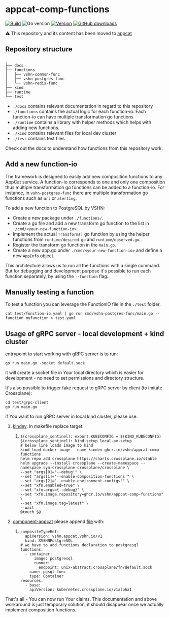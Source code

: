 # appcat-comp-functions

[![Build](https://img.shields.io/github/actions/workflow/status/vshn/appcat-comp-functions/.github/workflows/test.yml?branch=master)][build]
![Go version](https://img.shields.io/github/go-mod/go-version/vshn/appcat-comp-functions)
[![Version](https://img.shields.io/github/v/release/vshn/appcat-comp-functions)][releases]
[![GitHub downloads](https://img.shields.io/github/downloads/vshn/appcat-comp-functions/total)][releases]

[build]: https://github.com/vshn/appcat-comp-functions/actions?query=workflow%3ATest
[releases]: https://github.com/vshn/appcat-comp-functions/releases

:warning: This repository and its content has been moved to [appcat](https://github.com/vshn/appcat)

## Repository structure

```
.
├── docs
├── functions
│   ├── vshn-common-func
│   ├── vshn-postgres-func
│   └── vshn-redis-func
├── kind
├── runtime
└── test
```

- `./docs` contains relevant documentation in regard to this repository
- `./functions` contains the actual logic for each function-io. Each function-io can have multiple transformation go functions 
- `./runtime` contains a library with helper methods which helps with adding new functions. 
- `./kind` contains relevant files for local dev cluster
- `./test` contains test files

Check out the docs to understand how functions from this repository work.

## Add a new function-io

The framework is designed to easily add new composition functions to any AppCat service.
A function-io corresponds to one and only one composition thus multiple transformation go functions 
can be added to a function-io.
For instance, in `vshn-postgres-func` there are multiple transformation go functions such as `url` or `alerting`.


To add a new function to PostgreSQL by VSHN:

- Create a new package under `./functions/`.
- Create a go file and add a new transform go function to the list in `./cmd/<your-new-function-io>`.
- Implement the actual `Transform()` go function by using the helper functions from `runtime/desired.go` and `runtime/observed.go`.
- Register the transform go function in the `main.go`.
- Create a new app.go under `./cmd/<your-new-function-io>` and define a new `AppInfo` object.

This architecture allows us to run all the functions with a single command. But for debugging and development purpose it's possible to run each function separately, by using the `--function` flag.

## Manually testing a function
To test a function you can leverage the FunctionIO file in the `./test` folder.

`cat test/function-io.yaml | go run cmd/vshn-postgres-func/main.go --function myfunction > test.yaml`


## Usage of gRPC server - local development + kind cluster

entrypoint to start working with gRPC server is to run:
```
go run main.go -socket default.sock
```

it will create a socket file in Your local directory which is easier for development - no need to set permissions and directory structure.

It's also possible to trigger fake request to gRPC server by client (to imitate Crossplane):
```
cd test/grpc-client
go run main.go
```

if You want to run gRPC server in local kind cluster, please use:
1. [kindev](https://github.com/vshn/kindev). In makefile replace target:
   1. ```
      $(crossplane_sentinel): export KUBECONFIG = $(KIND_KUBECONFIG)
      $(crossplane_sentinel): kind-setup local-pv-setup
      # below line loads image to kind
	  kind load docker-image --name kindev ghcr.io/vshn/appcat-comp-functions
	  helm repo add crossplane https://charts.crossplane.io/stable
	  helm upgrade --install crossplane --create-namespace --namespace syn-crossplane crossplane/crossplane \
	  --set "args[0]='--debug'" \
	  --set "args[1]='--enable-composition-functions'" \
	  --set "args[2]='--enable-environment-configs'" \
	  --set "xfn.enabled=true" \
	  --set "xfn.args={--debug}" \
	  --set "xfn.image.repository=ghcr.io/vshn/appcat-comp-functions" \
	  --set "xfn.image.tag=latest" \
	  --wait
	  @touch $@   
      ```
2. [component-appcat](https://github.com/vshn/component-appcat) please append [file](https://github.com/vshn/component-appcat/blob/master/tests/golden/vshn/appcat/appcat/21_composition_vshn_postgres.yaml) with:
   1.   ```
        compositeTypeRef:
          apiVersion: vshn.appcat.vshn.io/v1
          kind: XVSHNPostgreSQL
        # we have to add functions declaration to postgresql
        functions:
          - container:
              image: postgresql
              runner:
                endpoint: unix-abstract:crossplane/fn/default.sock
            name: pgsql-func
            type: Container
        resources:
          - base:
            apiVersion: kubernetes.crossplane.io/v1alpha1
        ```

That's all - You can now run Your claims. This documentation and above workaround is just temporary solution, it should disappear once we actually implement composition functions. 
